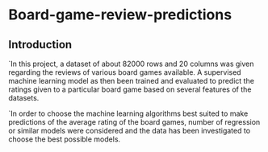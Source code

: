 # Board-game-review-predictions
## Introduction
`In this project, a dataset of about 82000 rows and 20 columns was given regarding the reviews of various board games available. A supervised machine learning model as then been trained and evaluated to predict the ratings given to a particular board game based on several features of the datasets.

`In order to choose the machine learning algorithms best suited to make predictions of the average rating of the board games, number of regression or similar models were considered and the data has been investigated to choose the best possible models.

